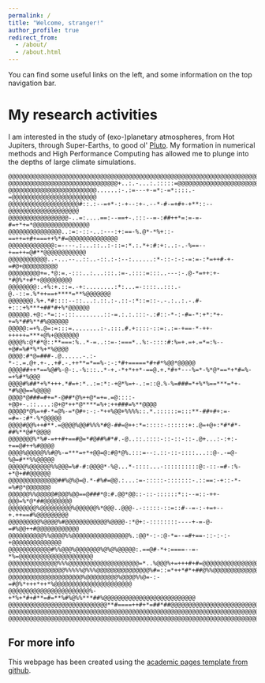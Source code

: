 ```yaml
---
permalink: /
title: "Welcome, stranger!"
author_profile: true
redirect_from:
  - /about/
  - /about.html
---
```


You can find some useful links on the left, and some information on the top navigation bar.

My research activities
======

I am interested in the study of (exo-)planetary atmospheres, from Hot Jupiters, through Super-Earths, to good ol' [Pluto](https://www.youtube.com/watch?v=YJPHK5NNtpQ&pp=ygUWZG9uJ3QgdGFsayBhYm91dCBwbHV0bw%3D%3D).
My formation in numerical methods and High Performance Computing has allowed me  to plunge into the depths of large climate simulations.

```
@@@@@@@@@@@@@@@@@@@@@@@@@@@@@@@@@@@@@@@@@@@@@@@@@@@@@@@@@@@@@@@@@@@@@@@@@@@@@@
@@@@@@@@@@@@@@@@@@@@@@@@@@@@@@@+..:.-...:.:::::=@@@@@@@@@@@@@@@@@@@@@@@@@@@@@@
@@@@@@@@@@@@@@@@@@@@@@@@@......:-.:=---+-=*:-=*::::.-=@@@@@@@@@@@@@@@@@@@@@@@@
@@@@@@@@@@@@@@@@@@@@#::.:--=+*-:-+--:+-.--*-#-=+#+-+**::--@@@@@@@@@@@@@@@@@@@@
@@@@@@@@@@@@@@@@@-..=:....==:--==+-.:::--=-:##++*=:=-=-#=+*+=*@@@@@@@@@@@@@@@@
@@@@@@@@@@@@@@@..:=:-::-..:---:+:==-%.@*-*%+::-==++=+#+===++%*#=@@@@@@@@@@@@@@
@@@@@@@@@@@@@:=----.:...::..:-::=:*.:.*+:#:+:..:-.-%==--+==++=@#**@@@@@@@@@@@@
@@@@@@@@@@@..-...--..::..-::.:-:--:......:*-::-:-:-=:=-:*=++#-+-=#@+@@@@@@@@@@
@@@@@@@@@+=.*@:=.-:::..:...:::.:=-.::::=:::..---:-.@-*=++:+-*#@%*+#*+@@@@@@@@@
@@@@@@@@:.+%:+.::=.-+:........:*:...=-::::..:::.-@.-::=.%*++==+****=**%@@@@@@@
@@@@@@@.%+.*#::::--::...:.::.:-.::-:*::=::-.-.:..:.-.#-+:::+%***+##*#+%*@@@@@@
@@@@@@.+@:-*=::-:::........::-=.:.:.:::-.:#::-*-:-#=-*:+*:*+-+=%*##%**#%@@@@@@
@@@@@:=+%.@=:=:::=........:-.:::.#.+::::-::=:.:=-+==-*-++-+++++=***+@%+@@@@@@@
@@@@%:@*#*@::**===:%..*-=..::=-:===*..%:-::::#:%=+.=+.=*=:%--+@#=%#*%*%+*%@@@@
@@@@:#*@=###-.@......-.:-*-:.=.@+.+-..+#.-.++**=*==%-:-:*#+=====*#+#*%@@*@@@@@
@@@@##++*==%@#%-@-:.-%:::..*-+.-*+*++*-==@.+.*#+*---%=*-%*@*==*+*#=%-=+%#*%@@@
@@@@#%##*+%*+++.*#=+:*..:=:*:-+@*%=+-.:=::@.%-%=###=*+%*%==***=*+-*#%@@==%@@@@
@@@@*@###=#+=*-@##*@%++@*=+=.=@::::-+@@+-.::....:@+@*++*@****=%+:++###=%**@@@@
@@@@@*@%=+#-*=@%-=*@#+:-:-*++%@@+%%%%::.*.::::::=:::**-##+#+:=-=#=-:#*-%*@@@@@
@@@@#@@%++#**.=@@@@%@@#%%%*#@-##=@++:*=:::::-::::::+:.@=+@+:*#*#*-##%**@#*@@@@
@@@@@@@%*%#-=++#+==#@=*#@##%#*#.-@..::.::::-::-::-::-.@+...:-:+:-+==@#++%#@@@@
@@@@%@@@@@%%#@%-=***=+*+@@=@:#@*@%.:::=--:.::-::-::::...::@-.-=@-%@=#**%%@@@@@
@@@@@%@@@@@@%%@@@=%#-#:@@@@*-%@...*-::::...-::::::::::@:-::-=#-:%-+*@+##@@@@@@
@@@@@@@@@@@@@@##%@%@=@.*-#%#=@@.:...:=-:::::-:::::::-.::==:-+::-*-=%#@*@@@@@@@
@@@@@@%%@@@@@#@@@%@@==@###*@:#.@@*@@::-::-::::::*::--=::-++-@@@=%*@*##@@@@@@@@
@@@@@@@@%@@@@@@@@@%@@@@@@%*@@@..@@@-.-:::::-::=::#--=-:-+=+--+.++==#%@@@@@@@@@
@@@@@@@@@%@@@@%#@@@@@@@@@@@@%@@@@-:*@+:-::::::::----+-=-@-=#%@@++#@@@@@@@@@@@@
@@@@@@@@@@%%@@@@%%@@@@@@@@@@@@@@@@%.:@@*-:-:@-*=--=#+==-::-:-:-+@@@@@@@@@@@@@@
@@@@@@@@@@@@#%%@@@%@@@@@@@%@%@%@@@@@:.==@#-*+:====--=-*%=@@@@@@@@@@@@@@@@@@@@@
@@@@@@@@@@@@@@%%%@@@@@@@@@@@@@@@@@@@@=*..%@@@%+=+++#+#=@@@@@@@@@@@@@@@@@@@@@@@
@@@@@@@@@@@@@@@@%%%%%@%%%@@@@@@@@@@@@@@@%#=::=*++*#*+##@%%@@@@@@@@@@@@@@@@@@@@
@@@@@@@@@@@@@@@@@@@@@%@@@@@@@@@%@@@@%%@=-:-=#@%*+++*++*%@@@@@@@@@@@@@@@@@@@@@@
@@@@@@@@@@@@@@@@@@@@@@@%-+*%+*#+#**=#=**%#%@%%***##%@@@@@@@@@@@@@@@@@@@@@@@@@@
@@@@@@@@@@@@@@@@@@@@@@@@@@@@**#====++#+*=##*##@@@@@@@@@@@@@@@@@@@@@@@@@@@@@@@@
@@@@@@@@@@@@@@@@@@@@@@@@@@@@@@@@@@@@@@@@@@@@@@@@@@@@@@@@@@@@@@@@@@@@@@@@@@@@@@
@@@@@@@@@@@@@@@@@@@@@@@@@@@@@@@@@@@@@@@@@@@@@@@@@@@@@@@@@@@@@@@@@@@@@@@@@@@@@@
```

<!--
Create content & metadata
------
For site content, there is one markdown file for each type of content, which are stored in directories like _publications, _talks, _posts, _teaching, or _pages. For example, each talk is a markdown file in the [_talks directory](https://github.com/academicpages/academicpages.github.io/tree/master/_talks). At the top of each markdown file is structured data in YAML about the talk, which the theme will parse to do lots of cool stuff. The same structured data about a talk is used to generate the list of talks on the [Talks page](https://academicpages.github.io/talks), each [individual page](https://academicpages.github.io/talks/2012-03-01-talk-1) for specific talks, the talks section for the [CV page](https://academicpages.github.io/cv), and the [map of places you've given a talk](https://academicpages.github.io/talkmap.html) (if you run this [python file](https://github.com/academicpages/academicpages.github.io/blob/master/talkmap.py) or [Jupyter notebook](https://github.com/academicpages/academicpages.github.io/blob/master/talkmap.ipynb), which creates the HTML for the map based on the contents of the _talks directory).

**Markdown generator**

I have also created [a set of Jupyter notebooks](https://github.com/academicpages/academicpages.github.io/tree/master/markdown_generator
) that converts a CSV containing structured data about talks or presentations into individual markdown files that will be properly formatted for the Academic Pages template. The sample CSVs in that directory are the ones I used to create my own personal website at stuartgeiger.com. My usual workflow is that I keep a spreadsheet of my publications and talks, then run the code in these notebooks to generate the markdown files, then commit and push them to the GitHub repository.

How to edit your site's GitHub repository
------
Many people use a git client to create files on their local computer and then push them to GitHub's servers. If you are not familiar with git, you can directly edit these configuration and markdown files directly in the github.com interface. Navigate to a file (like [this one](https://github.com/academicpages/academicpages.github.io/blob/master/_talks/2012-03-01-talk-1.md) and click the pencil icon in the top right of the content preview (to the right of the "Raw | Blame | History" buttons). You can delete a file by clicking the trashcan icon to the right of the pencil icon. You can also create new files or upload files by navigating to a directory and clicking the "Create new file" or "Upload files" buttons.

Example: editing a markdown file for a talk
![Editing a markdown file for a talk](/images/editing-talk.png) -->

For more info
------
This webpage has been created using the [academic pages template from github](https://academicpages.github.io/).
